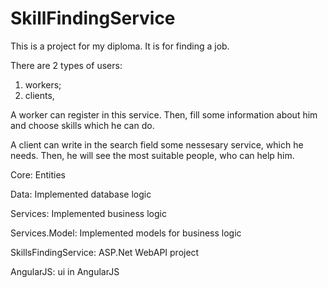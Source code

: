 # SkillFindingService

This is a project for my diploma. It is for finding a job.

There are 2 types of users:
1) workers;
2) clients,

A worker can register in this service. Then, fill some information about him and choose skills which he can do.

A client can write in the search field some nessesary service, which he needs. Then, he will see the most suitable people, who can help him.

Core: Entities

Data: Implemented database logic

Services: Implemented business logic

Services.Model: Implemented models for business logic

SkillsFindingService: ASP.Net WebAPI project

AngularJS: ui in AngularJS

